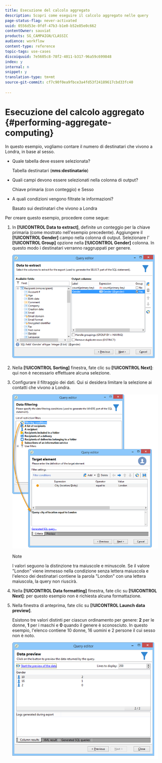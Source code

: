 ```yaml
---
title: Esecuzione del calcolo aggregato
description: Scopri come eseguire il calcolo aggregato nelle query
page-status-flag: never-activated
uuid: 0556d53e-0fdf-47b3-b1e0-b52e85e0c662
contentOwner: sauviat
products: SG_CAMPAIGN/CLASSIC
audience: workflow
content-type: reference
topic-tags: use-cases
discoiquuid: 7e5605c8-78f2-4011-b317-96a59c699848
index: y
internal: n
snippet: y
translation-type: tm+mt
source-git-commit: cf7c90f0ea9fbce3a4fd53f24189617cbd33fc40

---
```



# Esecuzione del calcolo aggregato {#performing-aggregate-computing}

In questo esempio, vogliamo contare il numero di destinatari che vivono a Londra, in base al sesso.

* Quale tabella deve essere selezionata?

   Tabella destinatari (**nms:destinatario**)

* Quali campi devono essere selezionati nella colonna di output?

   Chiave primaria (con conteggio) e Sesso

* A quali condizioni vengono filtrate le informazioni?

   Basato sui destinatari che vivono a Londra

Per creare questo esempio, procedere come segue:

1. In **[!UICONTROL Data to extract]**, definite un conteggio per la chiave primaria (come mostrato nell&#39;esempio precedente). Aggiungere il **[!UICONTROL Gender]** campo nella colonna di output. Selezionare l&#39; **[!UICONTROL Group]** opzione nella **[!UICONTROL Gender]** colonna. In questo modo i destinatari verranno raggruppati per genere.

   ![](assets/query_editor_nveau_27.png)

1. Nella **[!UICONTROL Sorting]** finestra, fate clic su **[!UICONTROL Next]**: qui non è necessario effettuare alcuna selezione.
1. Configurare il filtraggio dei dati. Qui si desidera limitare la selezione ai contatti che vivono a Londra.

   ![](assets/query_editor_22.png)

   >[!NOTE]
   >
   >I valori seguono la distinzione tra maiuscole e minuscole. Se il valore &quot;London&quot; viene immesso nella condizione senza lettera maiuscola e l&#39;elenco dei destinatari contiene la parola &quot;London&quot; con una lettera maiuscola, la query non riuscirà.

1. Nella **[!UICONTROL Data formatting]** finestra, fate clic su **[!UICONTROL Next]**: per questo esempio non è richiesta alcuna formattazione.
1. Nella finestra di anteprima, fate clic su **[!UICONTROL Launch data preview]**.

   Esistono tre valori distinti per ciascun ordinamento per genere: **2** per le donne, **1** per i maschi e **0** quando il genere è sconosciuto. In questo esempio, l&#39;elenco contiene 10 donne, 16 uomini e 2 persone il cui sesso non è noto.

   ![](assets/query_editor_agregat_04.png)
